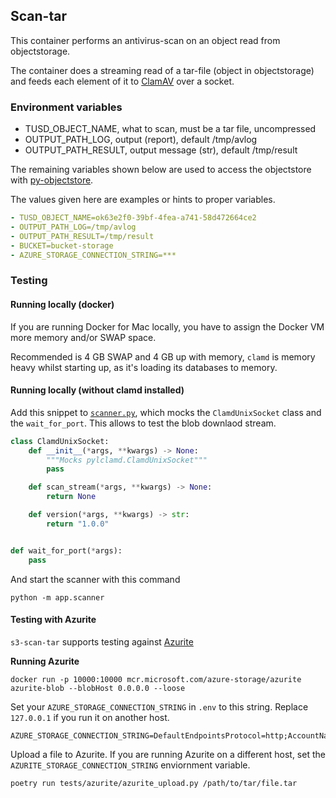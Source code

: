 ## Scan-tar

This container performs an antivirus-scan on an object read from objectstorage.

The container does a streaming read of a tar-file (object in objectstorage)
and feeds each element of it to [ClamAV](https://www.clamav.net/) over a socket.

### Environment variables
* TUSD_OBJECT_NAME, what to scan, must be a tar file, uncompressed
* OUTPUT_PATH_LOG, output (report), default /tmp/avlog
* OUTPUT_PATH_RESULT, output message (str), default /tmp/result

The remaining variables shown below are used to access the objectstore with [py-objectstore](https://github.com/arkivverket/py-objectstore).


The values given here are examples or hints to proper variables.
```yaml
- TUSD_OBJECT_NAME=ok63e2f0-39bf-4fea-a741-58d472664ce2
- OUTPUT_PATH_LOG=/tmp/avlog
- OUTPUT_PATH_RESULT=/tmp/result
- BUCKET=bucket-storage
- AZURE_STORAGE_CONNECTION_STRING=***
```

### Testing

#### Running locally (docker)
If you are running Docker for Mac locally, you have to assign the Docker VM more memory and/or SWAP space.

Recommended is 4 GB SWAP and 4 GB up with memory, `clamd` is memory heavy whilst starting up, as it's loading its databases to memory.


#### Running locally (without clamd installed)
Add this snippet to [`scanner.py`](app/scanner.py), which mocks the `ClamdUnixSocket` class and the `wait_for_port`. This allows to test the blob downlaod stream.

```python
class ClamdUnixSocket:
    def __init__(*args, **kwargs) -> None:
        """Mocks pylclamd.ClamdUnixSocket"""
        pass

    def scan_stream(*args, **kwargs) -> None:
        return None

    def version(*args, **kwargs) -> str:
        return "1.0.0"


def wait_for_port(*args):
    pass
```

And start the scanner with this command
```
python -m app.scanner
```

#### Testing with Azurite
`s3-scan-tar` supports testing against [Azurite](https://github.com/Azure/Azurite)

**Running Azurite**
```
docker run -p 10000:10000 mcr.microsoft.com/azure-storage/azurite azurite-blob --blobHost 0.0.0.0 --loose
```

Set your `AZURE_STORAGE_CONNECTION_STRING` in `.env` to this string. Replace `127.0.0.1` if you run it on another host.
```env
AZURE_STORAGE_CONNECTION_STRING=DefaultEndpointsProtocol=http;AccountName=devstoreaccount1;AccountKey=Eby8vdM02xNOcqFlqUwJPLlmEtlCDXJ1OUzFT50uSRZ6IFsuFq2UVErCz4I6tq/K1SZFPTOtr/KBHBeksoGMGw==;BlobEndpoint=http://127.0.0.1:10000/devstoreaccount1;
```

Upload a file to Azurite. If you are running Azurite on a different host, set the `AZURITE_STORAGE_CONNECTION_STRING` enviornment variable.
```
poetry run tests/azurite/azurite_upload.py /path/to/tar/file.tar
```




